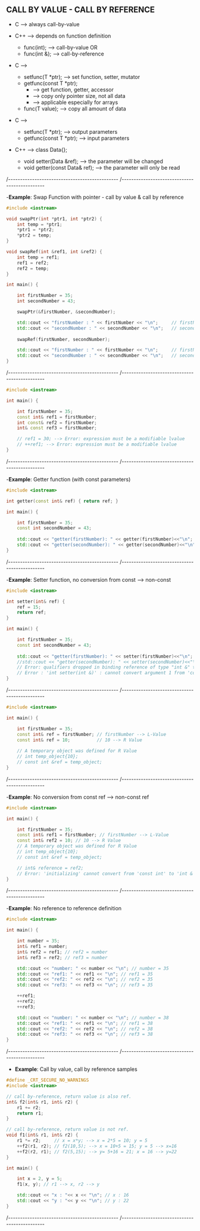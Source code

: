 
## CALL BY VALUE - CALL BY REFERENCE 

- C   --> always call-by-value
- C++ --> depends on function definition
  - func(int);   --> call-by-value OR 
  - func(int &); --> call-by-reference

- C --> 
  - setfunc(T *ptr); --> set function, setter, mutator
  - getfunc(const T *ptr);  
    - --> get function, getter, accessor
    - --> copy only pointer size, not all data
    - --> applicable especially for arrays
  - func(T value); --> copy all amount of data

- C --> 
  - setfunc(T *ptr);        --> output parameters
  - getfunc(const T *ptr);  --> input parameters

- C++ --> class Data{};
  - void setter(Data &ref);       --> the parameter will be changed
  - void getter(const Data& ref); --> the parameter will only be read

/----------------------------------------------
/----------------------------------------------

-**Example**: Swap Function with pointer - call by value & call by reference

```cpp
#include <iostream>

void swapPtr(int *ptr1, int *ptr2) {
	int temp = *ptr1;
	*ptr1 = *ptr2;
	*ptr2 = temp;
}

void swapRef(int &ref1, int &ref2) {
	int temp = ref1;
	ref1 = ref2;
	ref2 = temp;
}

int main() {

	int firstNumber = 35;
	int secondNumber = 43;

	swapPtr(&firstNumber, &secondNumber);

	std::cout << "firstNumber : " << firstNumber << "\n";     // firstNumber = 43 
	std::cout << "secondNumber : " << secondNumber << "\n";   // secondNumber = 35
  
  	swapRef(firstNumber, secondNumber);

	std::cout << "firstNumber : " << firstNumber << "\n";     // firstNumber = 35 
	std::cout << "secondNumber : " << secondNumber << "\n";   // secondNumber = 43
}
```

/----------------------------------------------
/----------------------------------------------

```cpp
#include <iostream>

int main() {

	int firstNumber = 35;
	const int& ref1 = firstNumber;
	int const& ref2 = firstNumber;
	int& const ref3 = firstNumber;

	// ref1 = 30; --> Error: expression must be a modifiable lvalue
	// ++ref1; --> Error: expression must be a modifiable lvalue
}
```

/----------------------------------------------
/----------------------------------------------

-**Example**: Getter function (with const parameters)

```cpp
#include <iostream>

int getter(const int& ref) { return ref; }

int main() {

	int firstNumber = 35;
	const int secondNumber = 43;
	
	std::cout << "getter(firstNumber): " << getter(firstNumber)<<"\n";
	std::cout << "getter(secondNumber): " << getter(secondNumber)<<"\n";
}
```

/----------------------------------------------
/----------------------------------------------

-**Example**: Setter function, no conversion from const --> non-const

```cpp
#include <iostream>

int setter(int& ref) {
	ref = 15;
	return ref;
}

int main() {

	int firstNumber = 35;
	const int secondNumber = 43;
	
	std::cout << "getter(firstNumber): " << setter(firstNumber)<<"\n";
	//std::cout << "getter(secondNumber): " << setter(secondNumber)<<"\n";
	// Error: qualifiers dropped in binding reference of type "int &" to initializer of type "const int"
	// Error : 'int setter(int &)' : cannot convert argument 1 from 'const int' to 'int &'
}
```

/----------------------------------------------
/----------------------------------------------

```cpp
#include <iostream>

int main() {

	int firstNumber = 35;
	const int& ref = firstNumber; // firstNumber --> L-Value  
	const int& ref = 10;          // 10 --> R Value 
	
	// A temporary object was defined for R Value 
	// int temp_object{10};
	// const int &ref = temp_object;
}
```

/----------------------------------------------
/----------------------------------------------

-**Example**: No conversion from const ref --> non-const ref

```cpp
#include <iostream>

int main() {

	int firstNumber = 35;
	const int& ref1 = firstNumber; // firstNumber --> L-Value  
	const int& ref2 = 10; // 10 --> R Value 
	// A temporary object was defined for R Value 
	// int temp_object{10};
	// const int &ref = temp_object;

	// int& reference = ref2;
	// Error: 'initializing' cannot convert from 'const int' to 'int &'	
}
```

/----------------------------------------------
/----------------------------------------------

-**Example**: No reference to reference definition

```cpp
#include <iostream>

int main() {

	int number = 35;
	int& ref1 = number;
	int& ref2 = ref1; // ref2 = number
	int& ref3 = ref2; // ref3 = number

	std::cout << "number: " << number << "\n"; // number = 35
	std::cout << "ref1: " << ref1 << "\n"; // ref1 = 35
	std::cout << "ref2: " << ref2 << "\n"; // ref2 = 35
	std::cout << "ref3: " << ref3 << "\n"; // ref3 = 35

	++ref1;
	++ref2;
	++ref3;

	std::cout << "number: " << number << "\n"; // number = 38
	std::cout << "ref1: " << ref1 << "\n"; // ref1 = 38
	std::cout << "ref2: " << ref2 << "\n"; // ref2 = 38
	std::cout << "ref3: " << ref3 << "\n"; // ref3 = 38
}
```

/----------------------------------------------
/----------------------------------------------

- **Example**: Call by value, call by reference samples

```cpp
#define _CRT_SECURE_NO_WARNINGS
#include <iostream>

// call by-reference, return value is also ref. 
int& f2(int& r1, int& r2) {
	r1 += r2;
	return r1;
}

// call by-reference, return value is not ref. 
void f1(int& r1, int& r2) {
	r1 *= r2;     // x = x*y; --> x = 2*5 = 10; y = 5
	++f2(r1, r2); // f2(10,5); --> x = 10+5 = 15; y = 5 --> x=16
	++f2(r2, r1); // f2(5,15); --> y= 5+16 = 21; x = 16 --> y=22
}

int main() {

	int x = 2, y = 5;
	f1(x, y); // r1 --> x, r2 --> y

	std::cout << "x : "<< x << "\n"; // x : 16
	std::cout << "y : "<< y << "\n"; // y : 22
}
```

/----------------------------------------------
/----------------------------------------------
